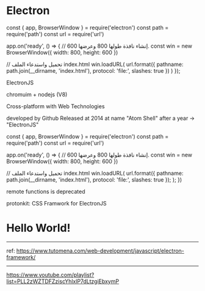 Electron
=========

const { app, BrowserWindow } = require('electron')
const path = require('path')
const url = require('url')
 
app.on('ready', () => {
  // إنشاء نافذة طولها 800 وعرضها 600.
  const win = new BrowserWindow({ width: 800, height: 600 })
 
  // تحميل واستدعاء الملف index.html
  win.loadURL(
    url.format({
      pathname: path.join(__dirname, 'index.html'),
      protocol: 'file:',
      slashes: true
    })
  )
});




ElectronJS

chromuim + nodejs (V8)


Cross-platform
with Web Technologies

developed by Github
Released at 2014 at name "Atom Shell" after a year -> "ElectronJS"



const { app, BrowserWindow } = require('electron')
const path = require('path')
const url = require('url')

app.on('ready', () => {
// إنشاء نافذة طولها 800 وعرضها 600.
const win = new BrowserWindow({ width: 800, height: 600 })

// تحميل واستدعاء الملف index.html
win.loadURL(
url.format({
pathname: path.join(__dirname, 'index.html'),
protocol: 'file:',
slashes: true
});
);
})

remote functions is deprecated

protonkit: CSS Framwork for ElectronJS


<!DOCTYPE html>
<html>
  <head>
    <meta charset="UTF-8">
    <title>Electron app</title>
  </head>
  <body>
    <h1>Hello World!</h1>
  </body>
</html>


-------------------------------------------------------------------------------------------

ref: https://www.tutomena.com/web-development/javascript/electron-framework/

-------------------------------------------------------------------------------------------
https://www.youtube.com/playlist?list=PLL2zWZTDFZziscYhlxlP7dLtzgiEbxymP
